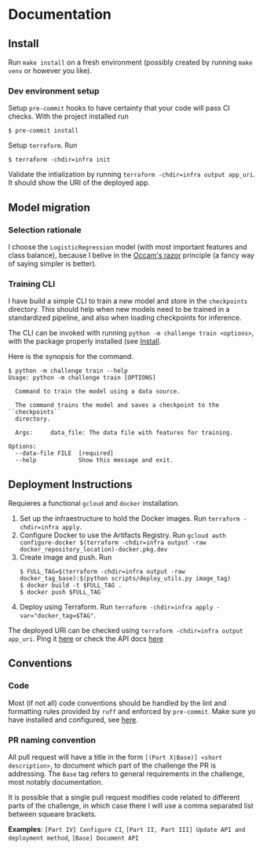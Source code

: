 # Documentation

## Install
Run `make install` on a fresh environment (possibly created by running `make
venv` or however you like).

### Dev environment setup
Setup `pre-commit` hooks to have certainty that your code will pass CI checks.
With the project installed run
```console
$ pre-commit install
```

Setup `terraform`. Run
```console
$ terraform -chdir=infra init
```
Validate the intialization by running `terraform -chdir=infra output app_uri`.
It should show the URI of the deployed app.

## Model migration
### Selection rationale
I choose the `LogisticRegression` model (with most important features and class
balance), because I belive in the [Occam's
razor](https://en.wikipedia.org/wiki/Occam%27s_razor) principle (a fancy way of
saying simpler is better).

### Training CLI
I have build a simple CLI to train a new model and store in the `checkpoints`
directory. This should help when new models need to be trained in a
standardized pipeline, and also when loading checkpoints for inference.

The CLI can be invoked with running `python -m challenge train <options>`, with
the package properly installed (see [Install](install).

Here is the synopsis for the command.
```console
$ python -m challenge train --help
Usage: python -m challenge train [OPTIONS]

  Command to train the model using a data source.

  The command trains the model and saves a checkpoint to the ``checkpoints``
  directory.

  Args:     data_file: The data file with features for training.

Options:
  --data-file FILE  [required]
  --help            Show this message and exit.
```

## Deployment Instructions
Requieres a functional `gcloud` and `docker` installation.

1. Set up the infraestructure to hold the Docker images. Run `terraform
   -chdir=infra apply`.
2. Configure Docker to use the Artifacts Registry. Run `gcloud auth
   configure-docker $(terraform -chdir=infra output -raw
   docker_repository_location)-docker.pkg.dev`
3. Create image and push. Run
   ```console
   $ FULL_TAG=$(terraform -chdir=infra output -raw docker_tag_base):$(python scripts/deploy_utils.py image_tag)
   $ docker build -t $FULL_TAG .
   $ docker push $FULL_TAG
   ```
4. Deploy using Terraform. Run `terraform -chdir=infra apply
   -var="docker_tag=$TAG"`.

The deployed URI can be checked using `terraform -chdir=infra output app_uri`.
Ping it [here](https://latam-challenge-ubomd35csa-uc.a.run.app/) or check the
API docs [here](https://latam-challenge-ubomd35csa-uc.a.run.app/docs/)

## Conventions

### Code
Most (if not all) code conventions should be handled by the lint and formatting
rules provided by `ruff` and enforced by `pre-commit`. Make sure yo have
installed and configured, see [here](dev-environment-setup).

### PR naming convention
All pull request will have a title in the form `[(Part X|Base)] <short
description>`, to document which part of the challenge the PR is addressing.
The `Base` tag refers to general requirements in the challenge, most notably
documentation.

It is possible that a single pull request modifies code related to different
parts of the challenge, in which case there I will use a comma separated list
between squeare brackets.

**Examples**: `[Part IV] Configure CI`, `[Part II, Part
III] Update API and deployment method`, `[Base] Document API`
